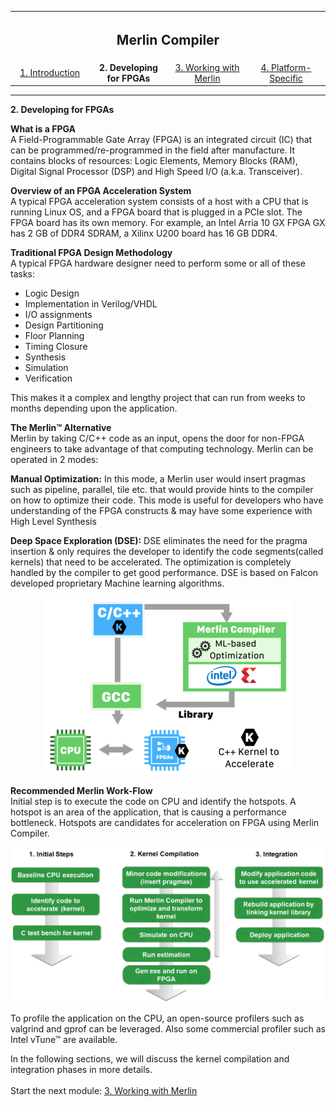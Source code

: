 <table style="width:100%">
  <tr>
    <th width="100%" colspan="6"><h2>Merlin Compiler</h2></th>
  </tr>
  <tr>
    <td width="20%" align="center"><a href="README.md">1. Introduction</a></td>
    <td width="20%" align="center"><b>2. Developing for FPGAs</b></td> 
    <td width="20%" align="center"><a href="WORKING_W_MERLIN.md">3. Working with Merlin</a></td>
    <td width="20%" align="center"><a href="PLATFORM_SPECIFIC.md">4. Platform-Specific</a></td>
   </tr>
</table>

---------------------------------------
**2. Developing for FPGAs**<br>

**What is a FPGA**<br>
A Field-Programmable Gate Array (FPGA) is an integrated circuit (IC) that can be programmed/re-programmed in the field after manufacture. It contains blocks of resources: Logic Elements, Memory Blocks (RAM), Digital Signal Processor (DSP) and High Speed I/O (a.k.a. Transceiver). 

**Overview of an FPGA Acceleration System**<br>
A typical FPGA acceleration system consists of a host with a CPU that is running Linux OS, and a FPGA board that is plugged in a PCIe slot. The FPGA board has its own memory. For example, an Intel Arria 10 GX FPGA GX has 2 GB of DDR4 SDRAM, a Xilinx U200 board has 16 GB DDR4.

**Traditional FPGA Design Methodology**<br>
A typical FPGA hardware designer need to perform some or all of these tasks:
- Logic Design
- Implementation in Verilog/VHDL
- I/O assignments
- Design Partitioning
- Floor Planning
- Timing Closure
- Synthesis
- Simulation
- Verification

This makes it a complex and lengthy project that can run from weeks to months depending upon the application.

**The Merlin™ Alternative**<br>
Merlin by taking C/C++ code as an input, opens the door for non-FPGA engineers to take advantage of that computing technology. Merlin can be operated in 2 modes:

**Manual Optimization:** In this mode, a Merlin user would insert pragmas such as pipeline, parallel, tile etc. that would provide hints to the compiler on how to optimize their code. This mode is useful for developers who have understanding of the FPGA constructs & may have some experience with High Level Synthesis

**Deep Space Exploration (DSE):** DSE eliminates the need for the pragma insertion & only requires the developer to identify the code segments(called kernels)  that need to be accelerated. The optimization is completely handled by the compiler to get good performance. DSE is based on Falcon developed proprietary Machine learning algorithms.<br>

<p align="center">
  <img src="images/merlin-diagram.png">
</p>

**Recommended Merlin Work-Flow**<br>
Initial step is to execute the code on CPU and identify the hotspots. A hotspot is an area of the application, that is causing a performance bottleneck. Hotspots are candidates for acceleration on FPGA using Merlin Compiler. 

<p align="center">
  <img src="./images/merlinworkflow.png">
</p>

To profile the application on the CPU, an open-source profilers such as valgrind and gprof can be leveraged. Also some commercial profiler such as Intel vTune™ are available. 


In the following sections, we will discuss the kernel compilation and integration phases in more details.
<br>
<br>
Start the next module: <a href="WORKING_W_MERLIN.md">3. Working with Merlin</a>
